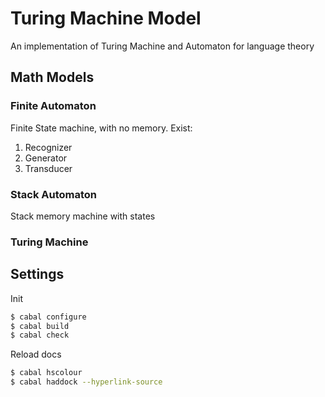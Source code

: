 # Turing Machine Model
An implementation of Turing Machine and Automaton for language theory

## Math Models
### Finite Automaton

Finite State machine, with no memory.
Exist:

1. Recognizer
2. Generator
3. Transducer

### Stack Automaton
Stack memory machine with states

### Turing Machine

## Settings
Init
~~~bash
$ cabal configure
$ cabal build
$ cabal check
~~~
Reload docs
~~~bash
$ cabal hscolour
$ cabal haddock --hyperlink-source
~~~

